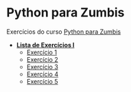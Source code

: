 # Python para Zumbis
Exercícios do curso [Python para Zumbis](http://pycursos.com/python-para-zumbis/)

- **[Lista de Exercícios I](./list-01/lista_de_exercicios_01_python_para_zumbis.pdf)**
    - [Exercício 1](./list-01/class-01-resolved-ftonato-ademilson-flores-tonato.py)
    - [Exercício 2](./list-01/class-02-resolved-ftonato-ademilson-flores-tonato.py)
    - [Exercício 3](./list-01/class-03-resolved-ftonato-ademilson-flores-tonato.py)
    - [Exercício 4](./list-01/class-04-resolved-ftonato-ademilson-flores-tonato.py)
    - [Exercício 5](./list-01/class-05-resolved-ftonato-ademilson-flores-tonato.py)
